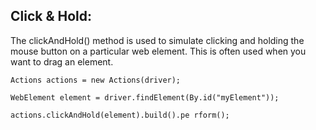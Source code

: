 ﻿## Click & Hold: ##

The clickAndHold() method is used to simulate clicking and holding the mouse button on a particular web element. This is often used when you want to drag an element.
~~~
Actions actions = new Actions(driver);

WebElement element = driver.findElement(By.id("myElement"));

actions.clickAndHold(element).build().pe rform();
~~~
